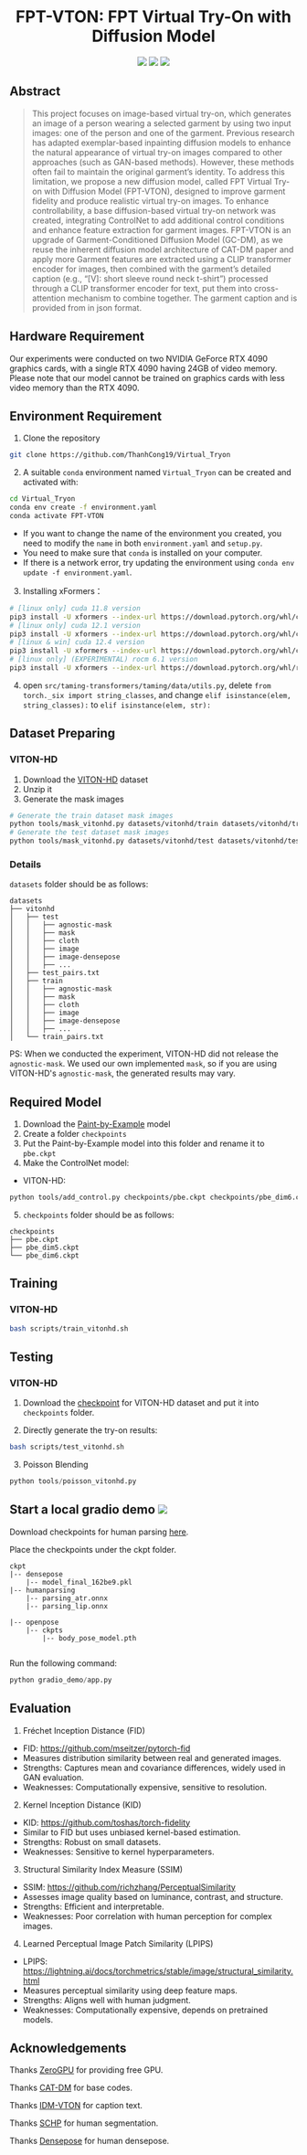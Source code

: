 <div align="center">

<h1>FPT-VTON: FPT Virtual Try-On with Diffusion Model</h1>

<a href='https://virtualtryon-gamma.vercel.app'><img src='https://img.shields.io/badge/Project-Page-green'></a>
<a href='https://huggingface.co/spaces/basso4/FPT-VTON'><img src='https://img.shields.io/badge/%F0%9F%A4%97%20Hugging%20Face-Demo-yellow'></a>
<a href='https://huggingface.co/basso4/FPT_DM/blob/main/fptdm.ckpt'><img src='https://img.shields.io/badge/%F0%9F%A4%97%20Hugging%20Face-Model-blue'></a>

</div>



## Abstract

> This project focuses on image-based virtual try-on, which generates an image of a person wearing a selected garment by using two input images: one of the person and one of the garment. Previous research has adapted exemplar-based inpainting diffusion models to enhance the natural appearance of virtual try-on images compared to other approaches (such as GAN-based methods). However, these methods often fail to maintain the original garment’s identity. To address this limitation, we propose a new diffusion model, called FPT Virtual Try-on with Diffusion Model (FPT-VTON), designed to improve garment fidelity and produce realistic virtual try-on images. To enhance controllability, a base diffusion-based virtual try-on network was created, integrating ControlNet to add additional control conditions and enhance feature extraction for garment images. FPT-VTON is an upgrade of Garment-Conditioned Diffusion Model (GC-DM), as we reuse the inherent diffusion model architecture of CAT-DM paper and apply more Garment features are extracted using a CLIP transformer encoder for images, then combined with the garment’s detailed caption (e.g., “[V]: short sleeve round neck t-shirt”) processed through a CLIP transformer encoder for text, put them into cross-attention mechanism to combine together. The garment caption and is provided from in json format.

## Hardware Requirement

Our experiments were conducted on two NVIDIA GeForce RTX 4090 graphics cards, with a single RTX 4090 having 24GB of video memory. Please note that our model cannot be trained on graphics cards with less video memory than the RTX 4090.

## Environment Requirement

1.   Clone the repository

```bash
git clone https://github.com/ThanhCong19/Virtual_Tryon
```

2.   A suitable `conda` environment named `Virtual_Tryon` can be created and activated with:

```bash
cd Virtual_Tryon
conda env create -f environment.yaml
conda activate FPT-VTON
```

-   If you want to change the name of the environment you created, you need to modify the `name` in both `environment.yaml` and `setup.py`.
-   You need to make sure that `conda` is installed on your computer.
-   If there is a network error, try updating the environment using `conda env update -f environment.yaml`.

3.   Installing xFormers：

```bash
# [linux only] cuda 11.8 version
pip3 install -U xformers --index-url https://download.pytorch.org/whl/cu118
# [linux only] cuda 12.1 version
pip3 install -U xformers --index-url https://download.pytorch.org/whl/cu121
# [linux & win] cuda 12.4 version
pip3 install -U xformers --index-url https://download.pytorch.org/whl/cu124
# [linux only] (EXPERIMENTAL) rocm 6.1 version
pip3 install -U xformers --index-url https://download.pytorch.org/whl/rocm6.1
```

4.   open `src/taming-transformers/taming/data/utils.py`, delete `from torch._six import string_classes`, and change `elif isinstance(elem, string_classes):` to `elif isinstance(elem, str):`

## Dataset Preparing

### VITON-HD

1.  Download the [VITON-HD](https://drive.google.com/file/d/1r8Ds39KQzGhesgdz8nrf8u_weOHRVDTe/view?usp=sharing) dataset
2.  Unzip it
3.  Generate the mask images

```bash
# Generate the train dataset mask images
python tools/mask_vitonhd.py datasets/vitonhd/train datasets/vitonhd/train/mask
# Generate the test dataset mask images
python tools/mask_vitonhd.py datasets/vitonhd/test datasets/vitonhd/test/mask
```

### Details
`datasets` folder should be as follows:

```
datasets
├── vitonhd
│   ├── test
│   │   ├── agnostic-mask
│   │   ├── mask
│   │   ├── cloth
│   │   ├── image
│   │   ├── image-densepose
│   │   ├── ...
│   ├── test_pairs.txt
│   ├── train
│   │   ├── agnostic-mask
│   │   ├── mask
│   │   ├── cloth
│   │   ├── image
│   │   ├── image-densepose
│   │   ├── ...
│   └── train_pairs.txt

```
PS: When we conducted the experiment, VITON-HD did not release the `agnostic-mask`. We used our own implemented `mask`, so if you are using VITON-HD's `agnostic-mask`, the generated results may vary.


## Required Model

1. Download the [Paint-by-Example](https://drive.google.com/file/d/1fHrsXmdcsLKEtp3Po8Q-6ZsweJWGAhHb/view?usp=sharing) model
2. Create a folder `checkpoints`
3. Put the Paint-by-Example model into this folder and rename it to `pbe.ckpt`
4. Make the ControlNet model:

- VITON-HD:
```bash
python tools/add_control.py checkpoints/pbe.ckpt checkpoints/pbe_dim6.ckpt configs/train_vitonhd.yaml
```

5.   `checkpoints` folder should be as follows:

```
checkpoints
├── pbe.ckpt
├── pbe_dim5.ckpt
└── pbe_dim6.ckpt
```


## Training

### VITON-HD

```bash
bash scripts/train_vitonhd.sh
```


## Testing

### VITON-HD

1. Download the [checkpoint](https://huggingface.co/basso4/FPT_DM/resolve/main/fptdm.ckpt) for VITON-HD dataset and put it into `checkpoints` folder.

2. Directly generate the try-on results:

```bash
bash scripts/test_vitonhd.sh
```

3. Poisson Blending

```python
python tools/poisson_vitonhd.py
```


## Start a local gradio demo <a href='https://github.com/gradio-app/gradio'><img src='https://img.shields.io/github/stars/gradio-app/gradio'></a>

Download checkpoints for human parsing [here](https://huggingface.co/spaces/yisol/IDM-VTON-local/tree/main/ckpt).

Place the checkpoints under the ckpt folder.
```
ckpt
|-- densepose
    |-- model_final_162be9.pkl
|-- humanparsing
    |-- parsing_atr.onnx
    |-- parsing_lip.onnx

|-- openpose
    |-- ckpts
        |-- body_pose_model.pth
    
```


Run the following command:

```python
python gradio_demo/app.py
```


## Evaluation


1. Fréchet Inception Distance (FID)
- FID: https://github.com/mseitzer/pytorch-fid
- Measures distribution similarity between real and generated images.
- Strengths: Captures mean and covariance differences, widely used in GAN evaluation.
- Weaknesses: Computationally expensive, sensitive to resolution.

2. Kernel Inception Distance (KID)
- KID: https://github.com/toshas/torch-fidelity
- Similar to FID but uses unbiased kernel-based estimation.
- Strengths: Robust on small datasets.
- Weaknesses: Sensitive to kernel hyperparameters.

3. Structural Similarity Index Measure (SSIM)
- SSIM: https://github.com/richzhang/PerceptualSimilarity
- Assesses image quality based on luminance, contrast, and structure.
- Strengths: Efficient and interpretable.
- Weaknesses: Poor correlation with human perception for complex images.

4. Learned Perceptual Image Patch Similarity (LPIPS)
- LPIPS: https://lightning.ai/docs/torchmetrics/stable/image/structural_similarity.html
- Measures perceptual similarity using deep feature maps.
- Strengths: Aligns well with human judgment.
- Weaknesses: Computationally expensive, depends on pretrained models.



## Acknowledgements


Thanks [ZeroGPU](https://huggingface.co/zero-gpu-explorers) for providing free GPU.

Thanks [CAT-DM](https://github.com/zengjianhao/CAT-DM) for base codes.

Thanks [IDM-VTON](https://github.com/yisol/IDM-VTON) for caption text.

Thanks [SCHP](https://github.com/GoGoDuck912/Self-Correction-Human-Parsing) for human segmentation.

Thanks [Densepose](https://github.com/facebookresearch/DensePose) for human densepose.

